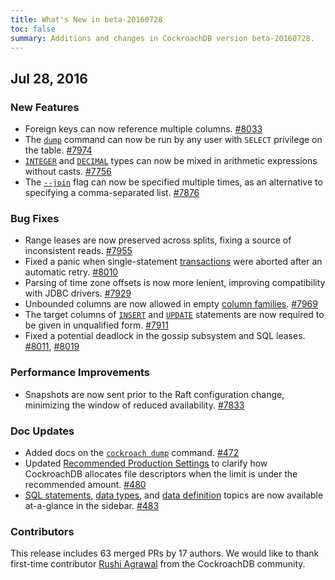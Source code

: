 ```yaml
---
title: What's New in beta-20160728
toc: false
summary: Additions and changes in CockroachDB version beta-20160728.
---
```


## Jul 28, 2016

### New Features

- Foreign keys can now reference multiple columns. [#8033](https://github.com/cockroachdb/cockroach/pull/8033)
- The [`dump`](back-up-and-restore-data.html) command can now be run by any user with `SELECT` privilege on the table. [#7974](https://github.com/cockroachdb/cockroach/pull/7974)
- [`INTEGER`](int.html) and [`DECIMAL`](decimal.html) types can now be mixed in arithmetic expressions without casts. [#7756](https://github.com/cockroachdb/cockroach/pull/7756)
- The [`--join`](start-a-node.html) flag can now be specified multiple times, as an alternative to specifying a comma-separated list. [#7876](https://github.com/cockroachdb/cockroach/pull/7876)

### Bug Fixes

- Range leases are now preserved across splits, fixing a source of inconsistent reads. [#7955](https://github.com/cockroachdb/cockroach/pull/7955)
- Fixed a panic when single-statement [transactions](transactions.html) were aborted after an automatic retry. [#8010](https://github.com/cockroachdb/cockroach/pull/8010)
- Parsing of time zone offsets is now more lenient, improving compatibility with JDBC drivers. [#7929](https://github.com/cockroachdb/cockroach/pull/7929)
- Unbounded columns are now allowed in empty [column families](column-families.html). [#7969](https://github.com/cockroachdb/cockroach/pull/7969)
- The target columns of [`INSERT`](insert.html) and [`UPDATE`](update.html) statements are now required to be given in unqualified form. [#7911](https://github.com/cockroachdb/cockroach/pull/7911)
- Fixed a potential deadlock in the gossip subsystem and SQL leases. [#8011](https://github.com/cockroachdb/cockroach/pull/8011), [#8019](https://github.com/cockroachdb/cockroach/pull/8019)

### Performance Improvements

- Snapshots are now sent prior to the Raft configuration change, minimizing the window of reduced availability. [#7833](https://github.com/cockroachdb/cockroach/pull/7833)

### Doc Updates

- Added docs on the [`cockroach dump`](back-up-and-restore-data.html) command. [#472](https://github.com/cockroachdb/docs/pull/472)
- Updated [Recommended Production Settings](recommended-production-settings.html) to clarify how CockroachDB allocates file descriptors when the limit is under the recommended amount. [#480](https://github.com/cockroachdb/docs/pull/480)
- [SQL statements](sql-statements.html), [data types](data-types.html), and [data definition](data-definition.html) topics are now available at-a-glance in the sidebar. [#483](https://github.com/cockroachdb/docs/pull/483)

### Contributors

This release includes 63 merged PRs by 17 authors. We would like to thank first-time contributor [Rushi Agrawal](https://github.com/cockroachdb/cockroach/pull/7876) from the CockroachDB community.
